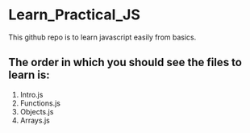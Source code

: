 # Learn_Practical_JS
This github repo is to learn javascript easily from basics.
## The order in which you should see the files to learn is:
1. Intro.js
2. Functions.js
3. Objects.js
4. Arrays.js